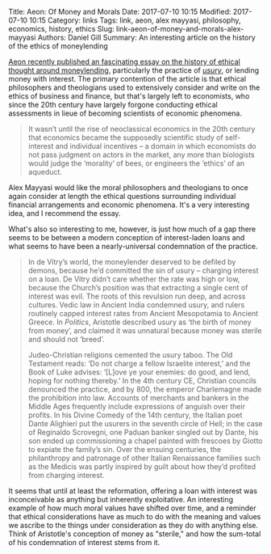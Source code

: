 Title: Aeon: Of Money and Morals
Date: 2017-07-10 10:15
Modified: 2017-07-10 10:15
Category: links
Tags: link, aeon, alex mayyasi, philosophy, economics, history, ethics
Slug: link-aeon-of-money-and-morals-alex-mayyasi
Authors: Daniel Gill
Summary: An interesting article on the history of the ethics of moneylending

[Aeon recently published an fascinating essay on the history of ethical thought
around moneylending][article_link], particularly the practice of
[_usury_][usury_wiki], or lending money with interest. The primary contention
of the article is that ethical philosophers and theologians used to extensively
consider and write on the ethics of business and finance, but that's largely
left to economists, who since the 20th century have largely forgone conducting
ethical assessments in lieue of becoming scientists of economic phenomena.

> It wasn’t until the rise of neoclassical economics in the 20th century that
> economics became the supposedly scientific study of self-interest and individual
> incentives – a domain in which economists do not pass judgment on actors in the
> market, any more than biologists would judge the ‘morality’ of bees, or
> engineers the ‘ethics’ of an aqueduct.

Alex Mayyasi would like the moral philosophers and theologians to once again
consider at length the ethical questions surrounding individual financial
arrangements and economic phenomena. It's a very interesting idea, and I recommend
the essay.

What's also so interesting to me, however, is just how much of a gap there seems
to be between a modern conception of interest-laden loans and what seems to have
been a nearly-universal condemnation of the practice.

> In de Vitry’s world, the moneylender deserved to be defiled by demons, because
> he’d committed the sin of usury – charging interest on a loan. De Vitry didn’t
> care whether the rate was high or low, because the Church’s position was that
> extracting a single cent of interest was evil. The roots of this revulsion
> run deep, and across cultures. Vedic law in Ancient India condemned usury, and
> rulers routinely capped interest rates from Ancient Mesopotamia to Ancient Greece.
> In _Politics_, Aristotle described usury as ‘the birth of money from money’, and
> claimed it was unnatural because money was sterile and should not ‘breed’.
> 
> Judeo-Christian religions cemented the usury taboo. The Old Testament reads:
> ‘Do not charge a fellow Israelite interest,’ and the Book of Luke advises:
> ‘[L]ove ye your enemies: do good, and lend, hoping for nothing thereby.’ In
> the 4th century CE, Christian councils denounced the practice, and by 800,
> the emperor Charlemagne made the prohibition into law. Accounts of merchants
> and bankers in the Middle Ages frequently include expressions of anguish over
> their profits. In his Divine Comedy of the 14th century, the Italian poet
> Dante Alighieri put the usurers in the seventh circle of Hell; in the case of
> Reginaldo Scrovegni, one Paduan banker singled out by Dante, his son ended up
> commissioning a chapel painted with frescoes by Giotto to expiate the
> family’s sin. Over the ensuing centuries, the philanthropy and patronage of
> other Italian Renaissance families such as the Medicis was partly inspired by
> guilt about how they’d profited from charging interest.

It seems that until at least the reformation, offering a loan with interest
was inconceivable as anything but inherently exploitative. An interesting
example of how much moral values have shifted over time, and a reminder that
ethical considerations have as much to do with the meaning and values we
ascribe to the things under consideration as they do with anything else.
Think of Aristotle's conception of money as "sterile," and how the sum-total
of his condemnation of interest stems from it.

[article_link]: https://aeon.co/essays/how-did-usury-stop-being-a-sin-and-become-respectable-finance
[usury_wiki]: https://en.wikipedia.org/wiki/Usury
